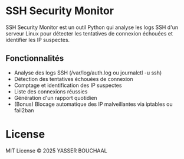 # SSH Security Monitor

SSH Security Monitor est un outil Python qui analyse les logs SSH d'un serveur Linux pour détecter les tentatives de connexion échouées et identifier les IP suspectes.

## Fonctionnalités
- Analyse des logs SSH (/var/log/auth.log ou journalctl -u ssh)
- Détection des tentatives échouées de connexion
- Comptage et identification des IP suspectes
- Liste des connexions réussies
- Génération d'un rapport quotidien
- (Bonus) Blocage automatique des IP malveillantes via iptables ou fail2ban

# License
MIT License © 2025 YASSER BOUCHAAL



